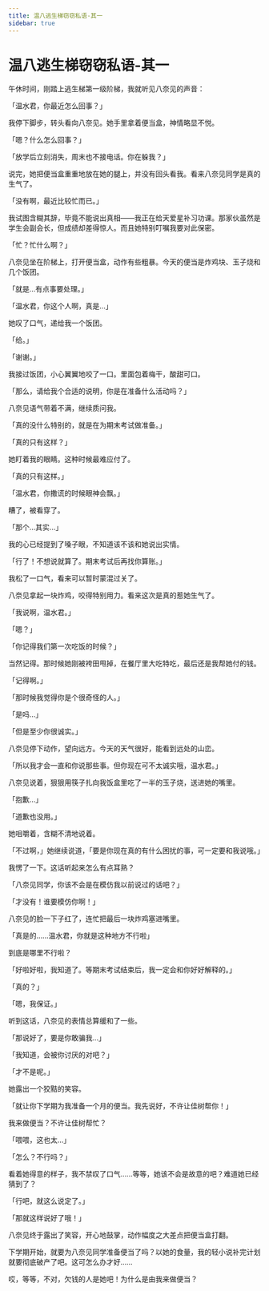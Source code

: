 ```yaml
---
title: 温八逃生梯窃窃私语-其一
sidebar: true
---
```


# 温八逃生梯窃窃私语-其一

<ClientOnly>
<title-pv/>
</ClientOnly>

午休时间，刚踏上逃生梯第一级阶梯，我就听见八奈见的声音：

「温水君，你最近怎么回事？」

我停下脚步，转头看向八奈见。她手里拿着便当盒，神情略显不悦。

「嗯？什么怎么回事？」

「放学后立刻消失，周末也不接电话。你在躲我？」

说完，她把便当盒重重地放在她的腿上，并没有回头看我。看来八奈见同学是真的生气了。

「没有啊，最近比较忙而已。」

我试图含糊其辞，毕竟不能说出真相——我正在给天爱星补习功课。那家伙虽然是学生会副会长，但成绩却差得惊人。而且她特别叮嘱我要对此保密。

「忙？忙什么啊？」

八奈见坐在阶梯上，打开便当盒，动作有些粗暴。今天的便当是炸鸡块、玉子烧和几个饭团。

「就是...有点事要处理。」

「温水君，你这个人啊，真是...」

她叹了口气，递给我一个饭团。

「给。」

「谢谢。」

我接过饭团，小心翼翼地咬了一口。里面包着梅干，酸甜可口。

「那么，请给我个合适的说明，你是在准备什么活动吗？」

八奈见语气带着不满，继续质问我。

「真的没什么特别的，就是在为期末考试做准备。」

「真的只有这样？」

她盯着我的眼睛。这种时候最难应付了。

「真的只有这样。」

「温水君，你撒谎的时候眼神会飘。」

糟了，被看穿了。

「那个...其实...」

我的心已经提到了嗓子眼，不知道该不该和她说出实情。

「行了！不想说就算了。期末考试后再找你算账。」

我松了一口气，看来可以暂时蒙混过关了。

八奈见拿起一块炸鸡，咬得特别用力。看来这次是真的惹她生气了。

「我说啊，温水君。」

「嗯？」

「你记得我们第一次吃饭的时候？」

当然记得。那时候她刚被袴田甩掉，在餐厅里大吃特吃，最后还是我帮她付的钱。

「记得啊。」

「那时候我觉得你是个很奇怪的人。」

「是吗...」

「但是至少你很诚实。」

八奈见停下动作，望向远方。今天的天气很好，能看到远处的山峦。

「所以我才会一直和你说那些事。但你现在可不太诚实哦，温水君。」

八奈见说着，狠狠用筷子扎向我饭盒里吃了一半的玉子烧，送进她的嘴里。

「抱歉...」

「道歉也没用。」

她咀嚼着，含糊不清地说着。

「不过啊，」她继续说道，「要是你现在真的有什么困扰的事，可一定要和我说哦。」

我愣了一下。这话听起来怎么有点耳熟？

「八奈见同学，你该不会是在模仿我以前说过的话吧？」

「才没有！谁要模仿你啊！」

八奈见的脸一下子红了，连忙把最后一块炸鸡塞进嘴里。

「真是的……温水君，你就是这种地方不行啦」

到底是哪里不行啦？

「好啦好啦，我知道了。等期末考试结束后，我一定会和你好好解释的。」

「真的？」

「嗯，我保证。」

听到这话，八奈见的表情总算缓和了一些。

「那说好了，要是你敢骗我...」

「我知道，会被你讨厌的对吧？」

「才不是呢。」

她露出一个狡黠的笑容。

「就让你下学期为我准备一个月的便当。我先说好，不许让佳树帮你！」

我来做便当？不许让佳树帮忙？

「喂喂，这也太...」

「怎么？不行吗？」

看着她得意的样子，我不禁叹了口气…...等等，她该不会是故意的吧？难道她已经猜到了？

「行吧，就这么说定了。」

「那就这样说好了哦！」

八奈见终于露出了笑容，开心地鼓掌，动作幅度之大差点把便当盒打翻。

下学期开始，就要为八奈见同学准备便当了吗？以她的食量，我的轻小说补完计划就要彻底破产了吧。这可怎么办才好……

哎，等等，不对，欠钱的人是她吧！为什么是由我来做便当？

<ClientOnly>
  <leave/>
</ClientOnly/>